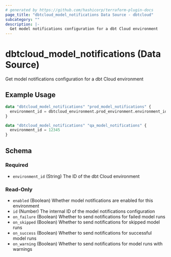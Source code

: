 ```yaml
---
# generated by https://github.com/hashicorp/terraform-plugin-docs
page_title: "dbtcloud_model_notifications Data Source - dbtcloud"
subcategory: ""
description: |-
  Get model notifications configuration for a dbt Cloud environment
---
```


# dbtcloud_model_notifications (Data Source)

Get model notifications configuration for a dbt Cloud environment

## Example Usage

```terraform
data "dbtcloud_model_notifications" "prod_model_notifications" {
  environment_id = dbtcloud_environment.prod_environment.environment_id
}

data "dbtcloud_model_notifications" "qa_model_notifications" {
  environment_id = 12345
}
```

<!-- schema generated by tfplugindocs -->
## Schema

### Required

- `environment_id` (String) The ID of the dbt Cloud environment

### Read-Only

- `enabled` (Boolean) Whether model notifications are enabled for this environment
- `id` (Number) The internal ID of the model notifications configuration
- `on_failure` (Boolean) Whether to send notifications for failed model runs
- `on_skipped` (Boolean) Whether to send notifications for skipped model runs
- `on_success` (Boolean) Whether to send notifications for successful model runs
- `on_warning` (Boolean) Whether to send notifications for model runs with warnings
